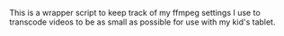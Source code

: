 This is a wrapper script to keep track of my ffmpeg settings I use to transcode videos to be as small as possible for use with my kid's tablet.
